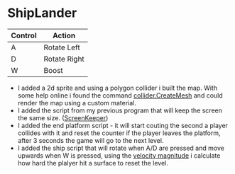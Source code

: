 # ShipLander

| Control | Action       |
|---------|--------------|
| A       | Rotate Left  |
| D       | Rotate Right |
| W       | Boost        |

- I added a 2d sprite and using a polygon collider i built the map. With some help online i found the command [collider.CreateMesh](https://github.com/Daniel-WORK-GH/ShipLander/blob/main/Assets/Scripts/Ground.cs) and could render the map using a custom material.
- I added the script from my previous program that will keep the screen the same size. ([ScreenKeeper](https://github.com/Daniel-WORK-GH/ShipLander/blob/main/Assets/Scripts/ScreenSizeKeeper.cs))
- I added the end platform script - it will start couting the second a player collides with it and reset the counter if the player leaves the platform, after 3 seconds the game will go to the next level.
- I added the ship script that will rotate when A/D are pressed and move upwards when W is pressed, using the [velocity magnitude](https://github.com/Daniel-WORK-GH/ShipLander/blob/ffb24dacef9218259ba0b1a2e86775a0af0f0d32/Assets/Scripts/ShipScript.cs#L50C33-L50C69) i calculate how hard the plalyer hit a surface to reset the level.
